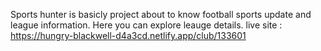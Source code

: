 Sports hunter is basicly project about to know football sports update and league information. Here you can explore leauge details.
live site : https://hungry-blackwell-d4a3cd.netlify.app/club/133601
